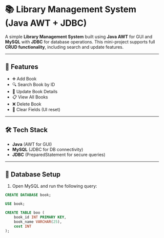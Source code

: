 # 📚 Library Management System (Java AWT + JDBC)

A simple **Library Management System** built using **Java AWT** for GUI and **MySQL** with **JDBC** for database operations. This mini-project supports full **CRUD functionality**, including search and update features.

---

## 🚀 Features

- ➕ Add Book
- 🔍 Search Book by ID
- 🔄 Update Book Details
- 📋 View All Books
- ❌ Delete Book
- 🧼 Clear Fields (UI reset)

---

## 🛠️ Tech Stack

- **Java** (AWT for GUI)
- **MySQL** (JDBC for DB connectivity)
- **JDBC** (PreparedStatement for secure queries)

---

## 💾 Database Setup

1. Open MySQL and run the following query:
```sql
CREATE DATABASE book;

USE book;

CREATE TABLE boo (
    book_id INT PRIMARY KEY,
    book_name VARCHAR(25),
    cost INT
);
